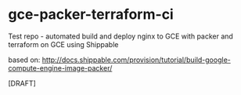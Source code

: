 # gce-packer-terraform-ci

Test repo - automated build and deploy nginx to GCE with packer and terraform on GCE using Shippable

based on:
http://docs.shippable.com/provision/tutorial/build-google-compute-engine-image-packer/

[DRAFT]